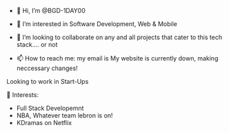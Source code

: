- 👋 Hi, I’m @BGD-1DAY00


- 👀 I’m interested in Software Development, Web & Mobile
- 💞️ I’m looking to collaborate on any and all projects that cater to this tech stack.... or not 
- 📫 How to reach me: my email is My website is currently down, making neccessary changes! 

Looking to work in Start-Ups




🌱 Interests:

-   Full Stack Developemnt
-   NBA, Whatever team lebron is on!
-   KDramas on Netflix



<!---
BGD-1DAY00/BGD-1DAY00 is a ✨ special ✨ repository because its `README.md` (this file) appears on your GitHub profile.
You can click the Preview link to take a look at your changes.
--->
